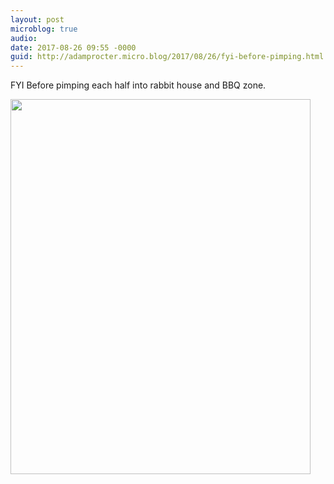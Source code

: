 ```yaml
---
layout: post
microblog: true
audio: 
date: 2017-08-26 09:55 -0000
guid: http://adamprocter.micro.blog/2017/08/26/fyi-before-pimping.html
---
```

FYI Before pimping each half into rabbit house and BBQ zone.

<img src="http://discursive.adamprocter.co.uk/uploads/2017/51933d2467.jpg" width="480" height="600" />
